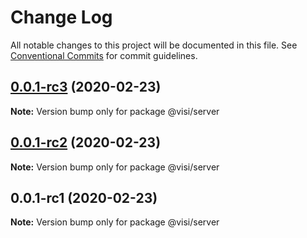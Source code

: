 # Change Log

All notable changes to this project will be documented in this file.
See [Conventional Commits](https://conventionalcommits.org) for commit guidelines.

## [0.0.1-rc3](https://github.com/neet/visible/compare/v0.0.1-rc2...v0.0.1-rc3) (2020-02-23)

**Note:** Version bump only for package @visi/server





## [0.0.1-rc2](https://github.com/neet/visible/compare/v0.0.1-rc1...v0.0.1-rc2) (2020-02-23)

**Note:** Version bump only for package @visi/server





## 0.0.1-rc1 (2020-02-23)

**Note:** Version bump only for package @visi/server
